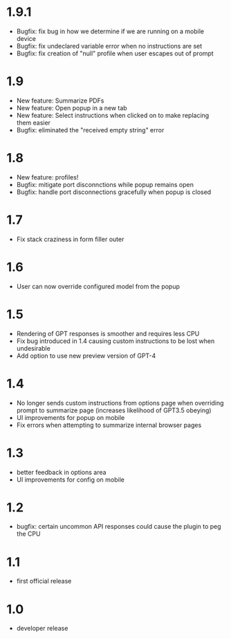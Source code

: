 # 1.9.1
- Bugfix: fix bug in how we determine if we are running on a mobile device
- Bugfix: fix undeclared variable error when no instructions are set
- Bugfix: fix creation of "null" profile when user escapes out of prompt

# 1.9
- New feature: Summarize PDFs
- New feature: Open popup in a new tab
- New feature: Select instructions when clicked on to make replacing them easier
- Bugfix: eliminated the "received empty string" error

# 1.8
- New feature: profiles!
- Bugfix: mitigate port disconnctions while popup remains open
- Bugfix: handle port disconnections gracefully when popup is closed

# 1.7
- Fix stack craziness in form filler outer

# 1.6
- User can now override configured model from the popup

# 1.5
- Rendering of GPT responses is smoother and requires less CPU
- Fix bug introduced in 1.4 causing custom instructions to be lost when undesirable
- Add option to use new preview version of GPT-4

# 1.4
- No longer sends custom instructions from options page when overriding prompt to summarize page (increases likelihood of GPT3.5 obeying)
- UI improvements for popup on mobile
- Fix errors when attempting to summarize internal browser pages

# 1.3
- better feedback in options area
- UI improvements for config on mobile

# 1.2
- bugfix: certain uncommon API responses could cause the plugin to peg the CPU

# 1.1
- first official release

# 1.0
- developer release
